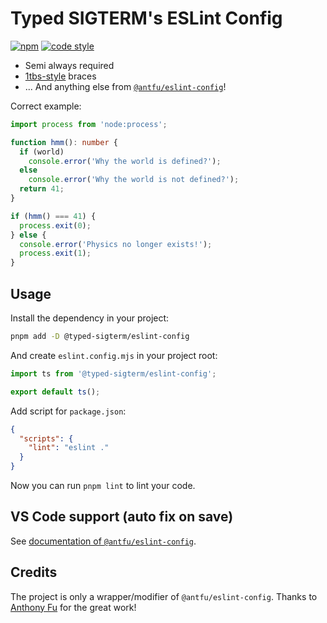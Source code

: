 # Typed SIGTERM's ESLint Config

[![npm](https://img.shields.io/npm/v/@typed-sigterm/eslint-config?color=444&label=)](https://npmjs.com/package/@typed-sigterm/eslint-config) [![code style](https://img.shields.io/badge/Code_Style-Typed_SIGTERM-blue?color=3178C6&labelColor=252525)](https://github.com/typed-sigterm/eslint-config)

- Semi always required
- [1tbs-style](https://eslint.style/rules/js/brace-style#_1tbs) braces
- ... And anything else from [`@antfu/eslint-config`](https://github.com/antfu/eslint-config)!

Correct example:

```ts
import process from 'node:process';

function hmm(): number {
  if (world)
    console.error('Why the world is defined?');
  else
    console.error('Why the world is not defined?');
  return 41;
}

if (hmm() === 41) {
  process.exit(0);
} else {
  console.error('Physics no longer exists!');
  process.exit(1);
}
```

## Usage

Install the dependency in your project:

```bash
pnpm add -D @typed-sigterm/eslint-config
```

And create `eslint.config.mjs` in your project root:

```js
import ts from '@typed-sigterm/eslint-config';

export default ts();
```

Add script for `package.json`:

```json
{
  "scripts": {
    "lint": "eslint ."
  }
}
```

Now you can run `pnpm lint` to lint your code.

## VS Code support (auto fix on save)

See [documentation of `@antfu/eslint-config`](https://github.com/antfu/eslint-config/blob/main/README.md#vs-code-support-auto-fix-on-save).

## Credits

The project is only a wrapper/modifier of `@antfu/eslint-config`. Thanks to [Anthony Fu](https://antfu.me/) for the great work!
